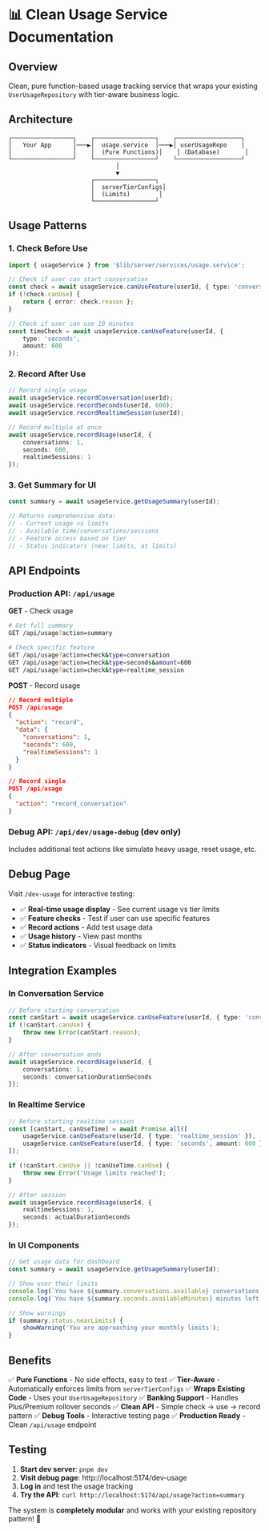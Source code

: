 # 📊 Clean Usage Service Documentation

## Overview

Clean, pure function-based usage tracking service that wraps your existing `UserUsageRepository` with tier-aware business logic.

## Architecture

```
┌─────────────────┐    ┌─────────────────┐    ┌──────────────────┐
│   Your App      │───▶│  usage.service  │───▶│ userUsageRepo    │
│                 │    │  (Pure Functions)│    │ (Database)       │
└─────────────────┘    └─────────────────┘    └──────────────────┘
                              │
                              ▼
                       ┌─────────────────┐
                       │  serverTierConfigs│
                       │  (Limits)        │
                       └─────────────────┘
```

## Usage Patterns

### 1. Check Before Use

```typescript
import { usageService } from '$lib/server/services/usage.service';

// Check if user can start conversation
const check = await usageService.canUseFeature(userId, { type: 'conversation' });
if (!check.canUse) {
	return { error: check.reason };
}

// Check if user can use 10 minutes
const timeCheck = await usageService.canUseFeature(userId, {
	type: 'seconds',
	amount: 600
});
```

### 2. Record After Use

```typescript
// Record single usage
await usageService.recordConversation(userId);
await usageService.recordSeconds(userId, 600);
await usageService.recordRealtimeSession(userId);

// Record multiple at once
await usageService.recordUsage(userId, {
	conversations: 1,
	seconds: 600,
	realtimeSessions: 1
});
```

### 3. Get Summary for UI

```typescript
const summary = await usageService.getUsageSummary(userId);

// Returns comprehensive data:
// - Current usage vs limits
// - Available time/conversations/sessions
// - Feature access based on tier
// - Status indicators (near limits, at limits)
```

## API Endpoints

### Production API: `/api/usage`

**GET** - Check usage

```bash
# Get full summary
GET /api/usage?action=summary

# Check specific feature
GET /api/usage?action=check&type=conversation
GET /api/usage?action=check&type=seconds&amount=600
GET /api/usage?action=check&type=realtime_session
```

**POST** - Record usage

```json
// Record multiple
POST /api/usage
{
  "action": "record",
  "data": {
    "conversations": 1,
    "seconds": 600,
    "realtimeSessions": 1
  }
}

// Record single
POST /api/usage
{
  "action": "record_conversation"
}
```

### Debug API: `/api/dev/usage-debug` (dev only)

Includes additional test actions like simulate heavy usage, reset usage, etc.

## Debug Page

Visit `/dev-usage` for interactive testing:

- ✅ **Real-time usage display** - See current usage vs tier limits
- ✅ **Feature checks** - Test if user can use specific features
- ✅ **Record actions** - Add test usage data
- ✅ **Usage history** - View past months
- ✅ **Status indicators** - Visual feedback on limits

## Integration Examples

### In Conversation Service

```typescript
// Before starting conversation
const canStart = await usageService.canUseFeature(userId, { type: 'conversation' });
if (!canStart.canUse) {
	throw new Error(canStart.reason);
}

// After conversation ends
await usageService.recordUsage(userId, {
	conversations: 1,
	seconds: conversationDurationSeconds
});
```

### In Realtime Service

```typescript
// Before starting realtime session
const [canStart, canUseTime] = await Promise.all([
	usageService.canUseFeature(userId, { type: 'realtime_session' }),
	usageService.canUseFeature(userId, { type: 'seconds', amount: 600 })
]);

if (!canStart.canUse || !canUseTime.canUse) {
	throw new Error('Usage limits reached');
}

// After session
await usageService.recordUsage(userId, {
	realtimeSessions: 1,
	seconds: actualDurationSeconds
});
```

### In UI Components

```typescript
// Get usage data for dashboard
const summary = await usageService.getUsageSummary(userId);

// Show user their limits
console.log(`You have ${summary.conversations.available} conversations left`);
console.log(`You have ${summary.seconds.availableMinutes} minutes left`);

// Show warnings
if (summary.status.nearLimits) {
	showWarning('You are approaching your monthly limits');
}
```

## Benefits

✅ **Pure Functions** - No side effects, easy to test
✅ **Tier-Aware** - Automatically enforces limits from `serverTierConfigs`
✅ **Wraps Existing Code** - Uses your `UserUsageRepository`
✅ **Banking Support** - Handles Plus/Premium rollover seconds
✅ **Clean API** - Simple check → use → record pattern
✅ **Debug Tools** - Interactive testing page
✅ **Production Ready** - Clean `/api/usage` endpoint

## Testing

1. **Start dev server**: `pnpm dev`
2. **Visit debug page**: http://localhost:5174/dev-usage
3. **Log in** and test the usage tracking
4. **Try the API**: `curl http://localhost:5174/api/usage?action=summary`

The system is **completely modular** and works with your existing repository pattern! 🎯
